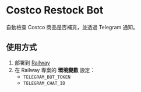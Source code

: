 # Costco Restock Bot

自動檢查 Costco 商品是否補貨，並透過 Telegram 通知。

## 使用方式
1. 部署到 [Railway](https://railway.app)
2. 在 Railway 專案的 **環境變數** 設定：
   - `TELEGRAM_BOT_TOKEN`
   - `TELEGRAM_CHAT_ID`
